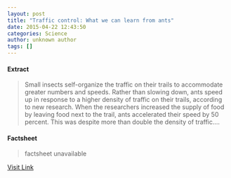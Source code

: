 ```yaml
---
layout: post
title: "Traffic control: What we can learn from ants"
date: 2015-04-22 12:43:50
categories: Science
author: unknown author
tags: []
---
```



#### Extract
>Small insects self-organize the traffic on their trails to accommodate greater numbers and speeds. Rather than slowing down, ants speed up in response to a higher density of traffic on their trails, according to new research. When the researchers increased the supply of food by leaving food next to the trail, ants accelerated their speed by 50 percent. This was despite more than double the density of traffic....

#### Factsheet
>factsheet unavailable

[Visit Link](http://feeds.sciencedaily.com/~r/sciencedaily/~3/uTs6ycMcONc/150422084350.htm)


